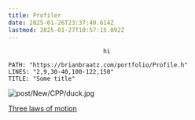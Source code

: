 ```yaml
---
title: Profiler
date: 2025-01-26T23:37:40.614Z
lastmod: 2025-01-27T10:57:15.092Z
---
```

```
                           hi
```

```embed-cpp
PATH: "https://brianbraatz.com/portfolio/Profile.h" 
LINES: "2,9,30-40,100-122,150"
TITLE: "Some title"
```

![post/New/CPP/duck.jpg](/static2/post/New/CPP/duck.jpg)

[Three laws of motion](/static2/post/New/CPP/duck.jpg)
